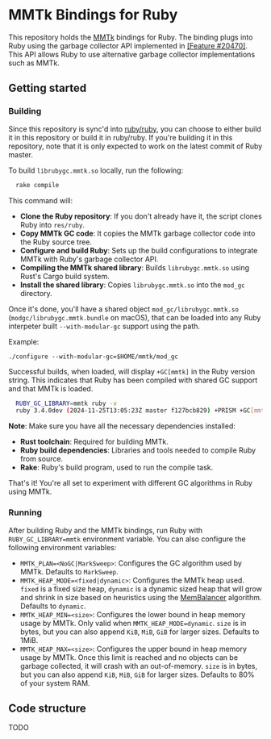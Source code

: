 # MMTk Bindings for Ruby

This repository holds the [MMTk](https://www.mmtk.io/) bindings for Ruby. The binding plugs into Ruby using the garbage collector API implemented in [[Feature #20470]](https://bugs.ruby-lang.org/issues/20470). This API allows Ruby to use alternative garbage collector implementations such as MMTk.

## Getting started

### Building

Since this repository is sync'd into [ruby/ruby](https://github.com/ruby/ruby/), you can choose to either build it in this repository or build it in ruby/ruby. If you're building it in this repository, note that it is only expected to work on the latest commit of Ruby master.

To build `librubygc.mmtk.so` locally, run the following:

```sh
  rake compile
```
This command will:

   - **Clone the Ruby repository**: If you don't already have it, the script clones Ruby into `res/ruby`.
   - **Copy MMTk GC code**: It copies the MMTk garbage collector code into the Ruby source tree.
   - **Configure and build Ruby**: Sets up the build configurations to integrate MMTk with Ruby's garbage collector API.
   - **Compiling the MMTk shared library**: Builds `librubygc.mmtk.so` using Rust's Cargo build system.
   - **Install the shared library**: Copies `librubygc.mmtk.so` into the `mod_gc` directory.

Once it's done, you'll have a shared object `mod_gc/librubygc.mmtk.so` (`modgc/librubygc.mmtk.bundle` on macOS), that can be loaded into any Ruby interpeter built `--with-modular-gc` support using the path.

Example:

```
./configure --with-modular-gc=$HOME/mmtk/mod_gc
```

Successful builds, when loaded, will display `+GC[mmtk]`  in the Ruby version string. This indicates that Ruby has been compiled with shared GC support and that MMTk is loaded.

```sh
  RUBY_GC_LIBRARY=mmtk ruby -v
  ruby 3.4.0dev (2024-11-25T13:05:23Z master f127bcb829) +PRISM +GC[mmtk] [arm64-darwin24]
```

**Note**: Make sure you have all the necessary dependencies installed:

- **Rust toolchain**: Required for building MMTk.
- **Ruby build dependencies**: Libraries and tools needed to compile Ruby from source.
- **Rake**: Ruby's build program, used to run the compile task.

That's it! You're all set to experiment with different GC algorithms in Ruby using MMTk.









### Running

After building Ruby and the MMTk bindings, run Ruby with `RUBY_GC_LIBRARY=mmtk` environment variable. You can also configure the following environment variables:

- `MMTK_PLAN=<NoGC|MarkSweep>`: Configures the GC algorithm used by MMTk. Defaults to `MarkSweep`.
- `MMTK_HEAP_MODE=<fixed|dynamic>`: Configures the MMTk heap used. `fixed` is a fixed size heap, `dynamic` is a dynamic sized heap that will grow and shrink in size based on heuristics using the [MemBalancer](https://dl.acm.org/doi/pdf/10.1145/3563323) algorithm. Defaults to `dynamic`.
- `MMTK_HEAP_MIN=<size>`: Configures the lower bound in heap memory usage by MMTk. Only valid when `MMTK_HEAP_MODE=dynamic`. `size` is in bytes, but you can also append `KiB`, `MiB`, `GiB` for larger sizes. Defaults to 1MiB.
- `MMTK_HEAP_MAX=<size>`: Configures the upper bound in heap memory usage by MMTk. Once this limit is reached and no objects can be garbage collected, it will crash with an out-of-memory. `size` is in bytes, but you can also append `KiB`, `MiB`, `GiB` for larger sizes. Defaults to 80% of your system RAM.

## Code structure

TODO
